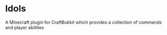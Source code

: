 Idols
=====
A Minecraft plugin for CraftBukkit which provides a collection of commands and player abilities